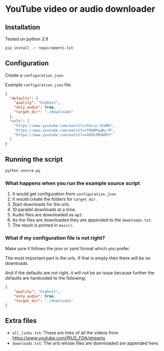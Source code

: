 # YouTube video or audio downloader

## Installation

Tested on python 3.9

```bash
pip install -r requirements.txt
```

## Configuration

Create a `configuration.json`.

Example `configuration.json` file.

```json
{
  "defaults": {
    "quality": "highest",
    "only_audio": true,
    "target_dir": "./downloads"
  },
  "urls": [
    "https://www.youtube.com/watch?v=Fbcvu-ShANk",
    "https://www.youtube.com/watch?v=f0bNPpqAy-M",
    "https://www.youtube.com/watch?v=GUhb3MUA6PY"
  ]
}
```

## Running the script

```bash
python source.py
```

### What happens when you run the example source script

1. It would get configuration from `configuration.json`.
2. It would create the folders for `target_dir`.
3. Start downloads for the urls.
4. 10 parallel downloads at a time.
5. Audio files are downloaded as `mp3`.
6. As the files are downloaded they are appended to the `downloads.txt`.
7. The result is printed in `main()`.

### What if my configuration file is not right?

Make sure it follows the json or yaml format which you prefer.

The most important part is the urls. If that is empty then there will be no downloads.

And if the defaults are not right, it will not be an issue because further the defaults are hardcoded to the following:

```json
{
    "quality": "highest",
    "only_audio": true,
    "target_dir": "./downloads"
}
```

## Extra files

- `all_links.txt`: These are links of all the videos from https://www.youtube.com/@US_FDA/streams
- `downloads.txt`: The urls whose files are downloaded are appended here.
